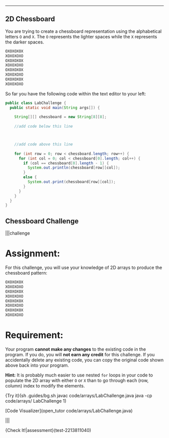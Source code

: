 ---

## 2D Chessboard
You are trying to create a chessboard representation using the alphabetical letters `O` and `X`. The `O` represents the lighter spaces while the `X` represents the darker spaces.
```java
OXOXOXOX
XOXOXOXO
OXOXOXOX
XOXOXOXO
OXOXOXOX
XOXOXOXO
OXOXOXOX
XOXOXOXO
```

So far you have the following code within the text editor to your left:
```java
public class LabChallenge {
  public static void main(String args[]) {
    
    String[][] chessboard = new String[8][8];
    
    //add code below this line



    //add code above this line
    
    for (int row = 0; row < chessboard.length; row++) {
      for (int col = 0; col < chessboard[0].length; col++) {
        if (col == chessboard[0].length - 1) {
          System.out.println(chessboard[row][col]);
        }
        else {
          System.out.print(chessboard[row][col]);
        }
      }
    }
  }
}
```

## Chessboard Challenge
|||challenge
# Assignment:
For this challenge, you will use your knowledge of 2D arrays to produce the chessboard pattern:
```java
OXOXOXOX
XOXOXOXO
OXOXOXOX
XOXOXOXO
OXOXOXOX
XOXOXOXO
OXOXOXOX
XOXOXOXO
```

# Requirement:
Your program **cannot make any changes** to the existing code in the program. If you do, you will **not earn any credit** for this challenge. If you accidentally delete any existing code, you can copy the original code shown above back into your program.

**Hint:** It is probably much easier to use nested `for` loops in your code to populate the 2D array with either `O` or `X` than to go through each (row, column) index to modify the elements.

{Try it}(sh .guides/bg.sh javac code/arrays/LabChallenge.java java -cp code/arrays/ LabChallenge 1)

[Code Visualizer](open_tutor code/arrays/LabChallenge.java)

|||

{Check It!|assessment}(test-2213811040)
